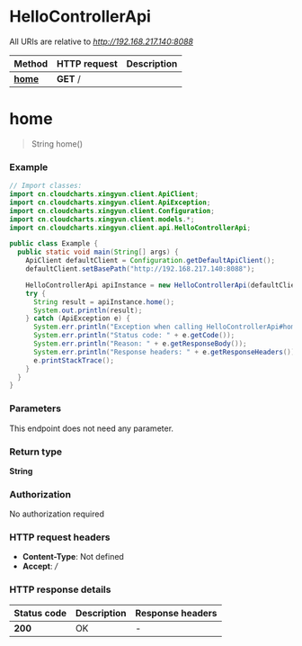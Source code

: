# HelloControllerApi

All URIs are relative to *http://192.168.217.140:8088*

| Method | HTTP request | Description |
|------------- | ------------- | -------------|
| [**home**](HelloControllerApi.md#home) | **GET** / |  |


<a id="home"></a>
# **home**
> String home()



### Example
```java
// Import classes:
import cn.cloudcharts.xingyun.client.ApiClient;
import cn.cloudcharts.xingyun.client.ApiException;
import cn.cloudcharts.xingyun.client.Configuration;
import cn.cloudcharts.xingyun.client.models.*;
import cn.cloudcharts.xingyun.client.api.HelloControllerApi;

public class Example {
  public static void main(String[] args) {
    ApiClient defaultClient = Configuration.getDefaultApiClient();
    defaultClient.setBasePath("http://192.168.217.140:8088");

    HelloControllerApi apiInstance = new HelloControllerApi(defaultClient);
    try {
      String result = apiInstance.home();
      System.out.println(result);
    } catch (ApiException e) {
      System.err.println("Exception when calling HelloControllerApi#home");
      System.err.println("Status code: " + e.getCode());
      System.err.println("Reason: " + e.getResponseBody());
      System.err.println("Response headers: " + e.getResponseHeaders());
      e.printStackTrace();
    }
  }
}
```

### Parameters
This endpoint does not need any parameter.

### Return type

**String**

### Authorization

No authorization required

### HTTP request headers

 - **Content-Type**: Not defined
 - **Accept**: */*

### HTTP response details
| Status code | Description | Response headers |
|-------------|-------------|------------------|
| **200** | OK |  -  |

